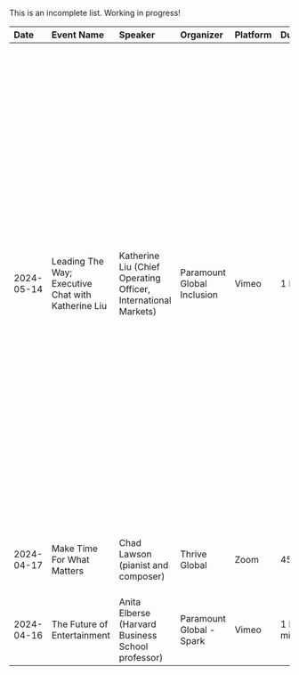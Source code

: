 This is an incomplete list. Working in progress!

|    Date     |  Event Name   | Speaker      | Organizer  |  Platform  |   Duration         |  Key Topics    |    Label   | Comment |
| :---        | :----         | :----        | :----      | :----      |   :------          |:----              |:----       |:----    |
| 2024-05-14  | Leading The Way; Executive Chat with Katherine Liu | Katherine Liu (Chief Operating Officer, International Markets) | Paramount Global Inclusion | Vimeo | 1 hour | Life journey, leadership, and problem-solving| Leadership | Katherine has a lot of wisdom to share. She suggested us constantly think about problems like: What kind of life do I want to live? How do I spend my time? How do I spend my energy? How do I spend my money? What kind of values am I building my life plan upon? These questions really resonated with me because I also started thinking about them frequently several months ago and have benefited a lot from that.|
| 2024-04-17  | Make Time For What Matters | Chad Lawson (pianist and composer) | Thrive Global |  Zoom  | 45 mins | Music, mindfulness, and prioritizing our passions  |  Self-care | Peaceful and relaxing |
| 2024-04-16  | The Future of Entertainment | Anita Elberse (Harvard Business School professor) | Paramount Global - Spark | Vimeo | 1 hr 15 mins | Blockbuster, Superstars, Technology  | Media industry | Very informative, insightful, and inspiring |
